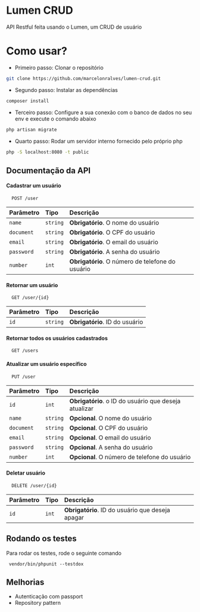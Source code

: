 
# Lumen CRUD

API Restful feita usando o Lumen, um CRUD de usuário

# Como usar?
- Primeiro passo: Clonar o repositório
```bash
git clone https://github.com/marcelonralves/lumen-crud.git
```
- Segundo passo: Instalar as dependências
```bash
composer install
```
- Terceiro passo: Configure a sua conexão com o banco de dados no seu env e execute o comando abaixo
```bash
php artisan migrate
```
- Quarto passo: Rodar um servidor interno fornecido pelo próprio php
```bash
php -S localhost:8080 -t public
```


## Documentação da API

#### Cadastrar um usuário

```
  POST /user
```

| Parâmetro   | Tipo       | Descrição                           |
| :---------- | :--------- | :---------------------------------- |
| `name` | `string` | **Obrigatório**. O nome do usuário |
| `document` | `string` | **Obrigatório**. O CPF do usuário |
| `email` | `string` | **Obrigatório**. O email do usuário |
| `password` | `string` | **Obrigatório**. A senha do usuário |
| `number` | `int` | **Obrigatório**. O número de telefone do usuário |

#### Retornar um usuário

```
  GET /user/{id}
```

| Parâmetro   | Tipo       | Descrição                                   |
| :---------- | :--------- | :------------------------------------------ |
| `id`      | `string` | **Obrigatório**. ID do usuário |

#### Retornar todos os usuários cadastrados

```
  GET /users
```

#### Atualizar um usuário específico

```
  PUT /user
```
| Parâmetro   | Tipo       | Descrição                           |
| :---------- | :--------- | :---------------------------------- |
| `id` | `int` | **Obrigatório**. o ID do usuário que deseja atualizar |
| `name` | `string` | **Opcional**. O nome do usuário |
| `document` | `string` | **Opcional**. O CPF do usuário |
| `email` | `string` | **Opcional**. O email do usuário |
| `password` | `string` | **Opcional**. A senha do usuário |
| `number` | `int` | **Opcional**. O número de telefone do usuário |

#### Deletar usuário

```
  DELETE /user/{id}
```

| Parâmetro   | Tipo       | Descrição                                   |
| :---------- | :--------- | :------------------------------------------ |
| `id`      | `int` | **Obrigatório**. ID do usuário que deseja apagar |


## Rodando os testes

Para rodar os testes, rode o seguinte comando

```
 vendor/bin/phpunit --testdox
```


## Melhorias

- Autenticação com passport
- Repository pattern
